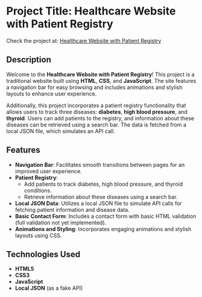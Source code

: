 # Project Title: Healthcare Website with Patient Registry

Check the project at:
[Healthcare Website with Patient Registry](https://alfonso-gonzalez-martinez.github.io/health_census/index.html)

## Description

Welcome to the **Healthcare Website with Patient Registry**! This project is a traditional website built using **HTML**, **CSS**, and **JavaScript**. The site features a navigation bar for easy browsing and includes animations and stylish layouts to enhance user experience. 

Additionally, this project incorporates a patient registry functionality that allows users to track three diseases: **diabetes**, **high blood pressure**, and **thyroid**. Users can add patients to the registry, and information about these diseases can be retrieved using a search bar. The data is fetched from a local JSON file, which simulates an API call.

## Features

- **Navigation Bar**: Facilitates smooth transitions between pages for an improved user experience.
- **Patient Registry**: 
  - Add patients to track diabetes, high blood pressure, and thyroid conditions.
  - Retrieve information about these diseases using a search bar.
- **Local JSON Data**: Utilizes a local JSON file to simulate API calls for fetching patient information and disease data.
- **Basic Contact Form**: Includes a contact form with basic HTML validation (full validation not yet implemented).
- **Animations and Styling**: Incorporates engaging animations and stylish layouts using CSS.

## Technologies Used

- **HTML5**
- **CSS3**
- **JavaScript**
- **Local JSON** (as a fake API)
